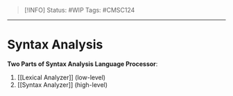 > [!INFO]
> Status: #WIP 
> Tags: #CMSC124 

----
# Syntax Analysis
**Two Parts of Syntax Analysis Language Processor**:
1. [[Lexical Analyzer]] (low-level)
2. [[Syntax Analyzer]] (high-level)
